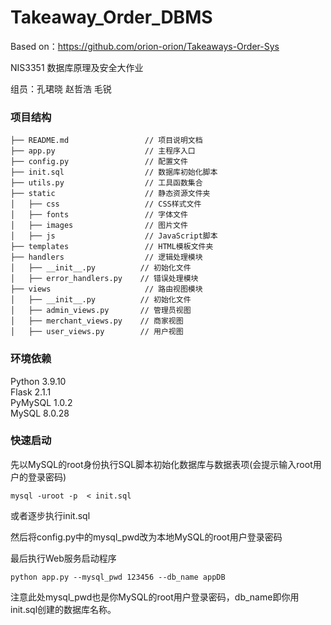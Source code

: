 # Takeaway_Order_DBMS
Based on：https://github.com/orion-orion/Takeaways-Order-Sys 

NIS3351 数据库原理及安全大作业

组员：孔珺晓 赵哲浩 毛锐

### 项目结构
```
├── README.md                 // 项目说明文档
├── app.py                    // 主程序入口
├── config.py                 // 配置文件
├── init.sql                  // 数据库初始化脚本
├── utils.py                  // 工具函数集合
├── static                    // 静态资源文件夹
│   ├── css                   // CSS样式文件
│   ├── fonts                 // 字体文件
│   ├── images                // 图片文件
│   ├── js                    // JavaScript脚本
├── templates                 // HTML模板文件夹
├── handlers                  // 逻辑处理模块
│   ├── __init__.py          // 初始化文件
│   ├── error_handlers.py    // 错误处理模块
├── views                     // 路由视图模块
│   ├── __init__.py          // 初始化文件
│   ├── admin_views.py       // 管理员视图
│   ├── merchant_views.py    // 商家视图
│   ├── user_views.py        // 用户视图
```
### 环境依赖
Python 3.9.10         
Flask 2.1.1              
PyMySQL 1.0.2              
MySQL 8.0.28             
### 快速启动
先以MySQL的root身份执行SQL脚本初始化数据库与数据表项(会提示输入root用户的登录密码)
```
mysql -uroot -p  < init.sql
```
或者逐步执行init.sql

然后将config.py中的mysql_pwd改为本地MySQL的root用户登录密码

最后执行Web服务启动程序
```
python app.py --mysql_pwd 123456 --db_name appDB
```
注意此处mysql_pwd也是你MySQL的root用户登录密码，db_name即你用init.sql创建的数据库名称。
